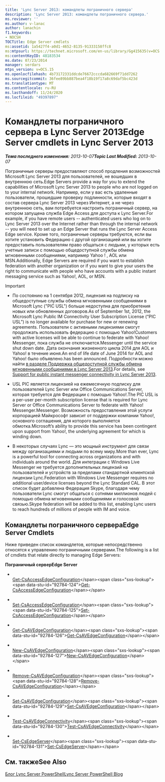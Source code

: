 ```yaml
---
title: 'Lync Server 2013: командлеты пограничного сервера'
description: 'Lync Server 2013: командлеты пограничного сервера.'
ms.reviewer: ''
ms.author: v-lanac
author: lanachin
f1.keywords:
- NOCSH
TOCTitle: Edge Server cmdlets
ms:assetid: 1a5427f4-a0d1-4652-8135-91333158ffc8
ms:mtpsurl: https://technet.microsoft.com/en-us/library/Gg415635(v=OCS.15)
ms:contentKeyID: 48183534
ms.date: 07/23/2014
manager: serdars
mtps_version: v=OCS.15
ms.openlocfilehash: 4b73172331ddcde76672cccda682669f71dd7262
ms.sourcegitcommit: 36fee89bb887bea4f18b19f17a8c69daf5bc423d
ms.translationtype: MT
ms.contentlocale: ru-RU
ms.lasthandoff: 11/24/2020
ms.locfileid: "49397897"
---
```

# <a name="edge-server-cmdlets-in-lync-server-2013"></a><span data-ttu-id="92784-103">Командлеты пограничного сервера в Lync Server 2013</span><span class="sxs-lookup"><span data-stu-id="92784-103">Edge Server cmdlets in Lync Server 2013</span></span>

<div data-xmlns="http://www.w3.org/1999/xhtml">

<div class="topic" data-xmlns="http://www.w3.org/1999/xhtml" data-msxsl="urn:schemas-microsoft-com:xslt" data-cs="https://msdn.microsoft.com/">

<div data-asp="https://msdn2.microsoft.com/asp">



</div>

<div id="mainSection">

<div id="mainBody"><span data-ttu-id="92784-104">

<span> </span></span><span class="sxs-lookup"><span data-stu-id="92784-104">

<span> </span></span></span>

<span data-ttu-id="92784-105">_**Тема последнего изменения:** 2013-10-07_</span><span class="sxs-lookup"><span data-stu-id="92784-105">_**Topic Last Modified:** 2013-10-07_</span></span>

<span data-ttu-id="92784-106">Пограничные серверы предоставляют способ продления возможностей Microsoft Lync Server 2013 для пользователей, не вошедших в внутреннюю сеть.</span><span class="sxs-lookup"><span data-stu-id="92784-106">Edge Servers provide a way for you to extend the capabilities of Microsoft Lync Server 2013 to people who are not logged on to your internal network.</span></span> <span data-ttu-id="92784-107">Например, если у вас есть удаленные пользователи, прошедшие проверку подлинности, которые входят в состав сервера Lync Server 2013 через Интернет, а не через внутреннюю сеть, вам потребуется настроить пограничный сервер, на котором запущена служба Edge Access для доступа к Lync Server.</span><span class="sxs-lookup"><span data-stu-id="92784-107">For example, if you have remote users -- authenticated users who log on to Lync Server 2013 over the Internet rather than through the internal network -- you will need to set up an Edge Server that runs the Lync Server Access Edge service.</span></span> <span data-ttu-id="92784-108">Кроме того, пограничные серверы требуются, если вы хотите установить Федерацию с другой организацией или вы хотите предоставить пользователям право общаться с людьми, у которых есть учетные записи с помощью общедоступной службы обмена мгновенными сообщениями, например Yahoo \! , AOL или MSN.</span><span class="sxs-lookup"><span data-stu-id="92784-108">Additionally, Edge Servers are required if you want to establish federation with another organization or if you want to give your users the right to communicate with people who have accounts with a public instant messaging service such as Yahoo\!, AOL, or MSN.</span></span>

<div>


> [!IMPORTANT]
> <UL>
> <LI>
> <P><span data-ttu-id="92784-109">По состоянию на 1 сентября 2012, лицензия на подписку на общедоступные службы обмена мгновенными сообщениями в Microsoft Lync ("PIC USL") больше недоступна для приобретения новых или обновленных договоров.</span><span class="sxs-lookup"><span data-stu-id="92784-109">As of September 1st, 2012, the Microsoft Lync Public IM Connectivity User Subscription License (“PIC USL”) is no longer available for purchase for new or renewing agreements.</span></span> <span data-ttu-id="92784-110">Пользователи с активными лицензиями смогут продолжать использовать федерацию с помощью Yahoo!</span><span class="sxs-lookup"><span data-stu-id="92784-110">Customers with active licenses will be able to continue to federate with Yahoo!</span></span> <span data-ttu-id="92784-111">Messenger, пока служба не отключается.</span><span class="sxs-lookup"><span data-stu-id="92784-111">Messenger until the service shut down date.</span></span> <span data-ttu-id="92784-112">Дата окончания жизненного цикла 2014 для AOL и Yahoo! в течение июня.</span><span class="sxs-lookup"><span data-stu-id="92784-112">An end of life date of June 2014 for AOL and Yahoo!</span></span> <span data-ttu-id="92784-113">было объявлено.</span><span class="sxs-lookup"><span data-stu-id="92784-113">has been announced.</span></span> <span data-ttu-id="92784-114">Подробности можно найти <A href="lync-server-2013-support-for-public-instant-messenger-connectivity.md">в разделе Поддержка общедоступной службы обмена мгновенными сообщениями в Lync Server 2013</A>.</span><span class="sxs-lookup"><span data-stu-id="92784-114">For details, see <A href="lync-server-2013-support-for-public-instant-messenger-connectivity.md">Support for public instant messenger connectivity in Lync Server 2013</A>.</span></span></P>
> <LI>
> <P><span data-ttu-id="92784-115">USL PIC является лицензией на ежемесячную подписку для пользователей Lync Server или Office Communications Server, которая требуется для Федерации с помощью Yahoo!.</span><span class="sxs-lookup"><span data-stu-id="92784-115">The PIC USL is a per-user per-month subscription license that is required for Lync Server or Office Communications Server to federate with Yahoo!</span></span> <span data-ttu-id="92784-116">Messenger.</span><span class="sxs-lookup"><span data-stu-id="92784-116">Messenger.</span></span> <span data-ttu-id="92784-117">Возможность предоставления этой услуги корпорацией Майкрософт зависит от поддержки компании Yahoo!, основного соглашения, для которого выполняется обмотка.</span><span class="sxs-lookup"><span data-stu-id="92784-117">Microsoft’s ability to provide this service has been contingent upon support from Yahoo!, the underlying agreement for which is winding down.</span></span></P>
> <LI>
> <P><span data-ttu-id="92784-118">В некоторых случаях Lync — это мощный инструмент для связи между организациями и людьми по всему миру.</span><span class="sxs-lookup"><span data-stu-id="92784-118">More than ever, Lync is a powerful tool for connecting across organizations and with individuals around the world.</span></span> <span data-ttu-id="92784-119">Для интеграции с Windows Live Messenger не требуется дополнительных лицензий на пользователей и устройств за пределами стандартной клиентской лицензии Lync.</span><span class="sxs-lookup"><span data-stu-id="92784-119">Federation with Windows Live Messenger requires no additional user/device licenses beyond the Lync Standard CAL.</span></span> <span data-ttu-id="92784-120">В этот список будет добавлена Федерация Skype, благодаря чему пользователи Lync смогут общаться с сотнями миллионов людей с помощью обмена мгновенными сообщениями и голосовой связью.</span><span class="sxs-lookup"><span data-stu-id="92784-120">Skype federation will be added to this list, enabling Lync users to reach hundreds of millions of people with IM and voice.</span></span></P></LI></UL>



</div>

<div>

## <a name="edge-server-cmdlets"></a><span data-ttu-id="92784-121">Командлеты пограничного сервера</span><span class="sxs-lookup"><span data-stu-id="92784-121">Edge Server Cmdlets</span></span>

<span data-ttu-id="92784-122">Ниже приведен список командлетов, которые непосредственно относятся к управлению пограничными серверами.</span><span class="sxs-lookup"><span data-stu-id="92784-122">The following is a list of cmdlets that relate directly to managing Edge Servers:</span></span>

<span data-ttu-id="92784-123">**Пограничный сервер**</span><span class="sxs-lookup"><span data-stu-id="92784-123">**Edge Server**</span></span>

  - <span></span>  
    <span data-ttu-id="92784-124">[Get-CsAccessEdgeConfiguration](https://technet.microsoft.com/library/Gg398574(v=OCS.15))</span><span class="sxs-lookup"><span data-stu-id="92784-124">[Get-CsAccessEdgeConfiguration](https://technet.microsoft.com/library/Gg398574(v=OCS.15))</span></span>

  - <span></span>  
    <span data-ttu-id="92784-125">[Set-CsAccessEdgeConfiguration](https://technet.microsoft.com/library/Gg413017(v=OCS.15))</span><span class="sxs-lookup"><span data-stu-id="92784-125">[Set-CsAccessEdgeConfiguration](https://technet.microsoft.com/library/Gg413017(v=OCS.15))</span></span>

<!-- end list -->

  - <span></span>  
    <span data-ttu-id="92784-126">[Get-CsAVEdgeConfiguration](https://technet.microsoft.com/library/Gg413008(v=OCS.15))</span><span class="sxs-lookup"><span data-stu-id="92784-126">[Get-CsAVEdgeConfiguration](https://technet.microsoft.com/library/Gg413008(v=OCS.15))</span></span>

  - <span></span>  
    <span data-ttu-id="92784-127">[New-CsAVEdgeConfiguration](https://technet.microsoft.com/library/Gg412884(v=OCS.15))</span><span class="sxs-lookup"><span data-stu-id="92784-127">[New-CsAVEdgeConfiguration](https://technet.microsoft.com/library/Gg412884(v=OCS.15))</span></span>

  - <span></span>  
    <span data-ttu-id="92784-128">[Remove-CsAVEdgeConfiguration](https://technet.microsoft.com/library/Gg398786(v=OCS.15))</span><span class="sxs-lookup"><span data-stu-id="92784-128">[Remove-CsAVEdgeConfiguration](https://technet.microsoft.com/library/Gg398786(v=OCS.15))</span></span>

  - <span></span>  
    <span data-ttu-id="92784-129">[Set-CsAVEdgeConfiguration](https://technet.microsoft.com/library/Gg412869(v=OCS.15))</span><span class="sxs-lookup"><span data-stu-id="92784-129">[Set-CsAVEdgeConfiguration](https://technet.microsoft.com/library/Gg412869(v=OCS.15))</span></span>

<!-- end list -->

  - <span></span>  
    <span data-ttu-id="92784-130">[Test-CsAVEdgeConnectivity](https://technet.microsoft.com/library/JJ205138(v=OCS.15))</span><span class="sxs-lookup"><span data-stu-id="92784-130">[Test-CsAVEdgeConnectivity](https://technet.microsoft.com/library/JJ205138(v=OCS.15))</span></span>

<!-- end list -->

  - <span></span>  
    <span data-ttu-id="92784-131">[Set-CsEdgeServer](https://technet.microsoft.com/library/Gg398859(v=OCS.15))</span><span class="sxs-lookup"><span data-stu-id="92784-131">[Set-CsEdgeServer](https://technet.microsoft.com/library/Gg398859(v=OCS.15))</span></span>

</div>

<div>

## <a name="see-also"></a><span data-ttu-id="92784-132">См. также</span><span class="sxs-lookup"><span data-stu-id="92784-132">See Also</span></span>


[<span data-ttu-id="92784-133">Блог Lync Server PowerShell</span><span class="sxs-lookup"><span data-stu-id="92784-133">Lync Server PowerShell Blog</span></span>](https://go.microsoft.com/fwlink/p/?linkid=203150)  
  

<span data-ttu-id="92784-134"></div>

</div>

<span> </span>

</div>

</div>

</span><span class="sxs-lookup"><span data-stu-id="92784-134"></div>

</div>

<span> </span>

</div>

</div>

</span></span></div>

